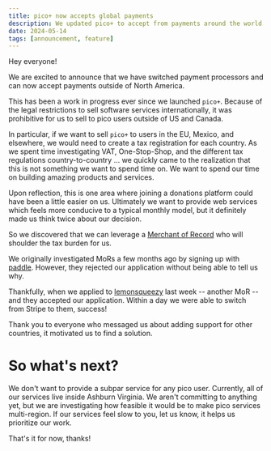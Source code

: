 ```yaml
---
title: pico+ now accepts global payments
description: We updated pico+ to accept from payments around the world
date: 2024-05-14
tags: [announcement, feature]
---
```


Hey everyone!

We are excited to announce that we have switched payment processors and can now
accept payments outside of North America.

This has been a work in progress ever since we launched `pico+`. Because of the
legal restrictions to sell software services internationally, it was prohibitive
for us to sell to pico users outside of US and Canada.

In particular, if we want to sell `pico+` to users in the EU, Mexico, and
elsewhere, we would need to create a tax registration for each country. As we
spent time investigating VAT, One-Stop-Shop, and the different tax regulations
country-to-country ... we quickly came to the realization that this is not
something we want to spend time on. We want to spend our time on building
amazing products and services.

Upon reflection, this is one area where joining a donations platform could have
been a little easier on us. Ultimately we want to provide web services which
feels more conducive to a typical monthly model, but it definitely made us think
twice about our decision.

So we discovered that we can leverage a
[Merchant of Record](https://stripe.com/resources/more/merchant-of-record) who
will shoulder the tax burden for us.

We originally investigated MoRs a few months ago by signing up with
[paddle](https://paddle.com). However, they rejected our application without
being able to tell us why.

Thankfully, when we applied to [lemonsqueezy](https://www.lemonsqueezy.com/)
last week -- another MoR -- and they accepted our application. Within a day we
were able to switch from Stripe to them, success!

Thank you to everyone who messaged us about adding support for other countries,
it motivated us to find a solution.

# So what's next?

We don't want to provide a subpar service for any pico user. Currently, all of
our services live inside Ashburn Virginia. We aren't committing to anything yet,
but we are investigating how feasible it would be to make pico services
multi-region. If our services feel slow to you, let us know, it helps us
prioritize our work.

That's it for now, thanks!
